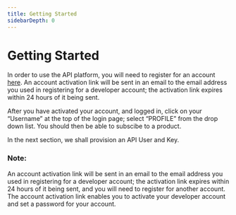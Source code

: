 ```yaml
---
title: Getting Started
sidebarDepth: 0
---
```


# Getting Started

In order to use the API platform, you will need to register for an account [here]( https://momodeveloper.mtn.com/). An account activation link will be sent in an email to the email address you used in registering for a developer account; the activation link expires within 24 hours of it being sent.

After you have activated your account, and logged in, click on your “Username” at the top of the login page; select “PROFILE” from the drop down list. You should then be able to subscibe to a product.

In the next section, we shall provision an API User and Key.

### Note:

An account activation link will be sent in an email to the email address you used in registering for a developer account; the activation link expires within 24 hours of it being sent, and you will need to register for another account. The account activation link enables you to activate your developer account and set a password for your account.

